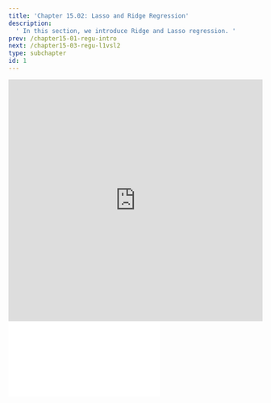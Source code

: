 ```yaml
---
title: 'Chapter 15.02: Lasso and Ridge Regression'
description:
  ' In this section, we introduce Ridge and Lasso regression. '
prev: /chapter15-01-regu-intro
next: /chapter15-03-regu-l1vsl2
type: subchapter
id: 1
---
```



<!-- Hier jetzt die neuen Links einpflegen -->


<exercise id="1" title="Video Lecture">
<iframe width="100%" height="480" src="https://www.youtube.com/embed/ladaYEGROuk" frameborder="0" allow="accelerometer; autoplay; encrypted-media; gyroscope; picture-in-picture" allowfullscreen></iframe>
</exercise>

<exercise id="2" title="Slides">
<object data="pdfs/14/slides-hypospaces-examples.pdf" type="application/pdf" style="width:100%;height:480px">
    <embed src="pdfs/14/slides-hypospaces-examples.pdf" type="application/pdf" />
</object>
</exercise>


